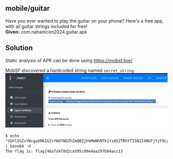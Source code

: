 ## mobile/guitar

Have you ever wanted to play the guitar on your phone? Here's a free app, with all guitar strings included for free!  
**Given:** com.nahamcon2024.guitar.apk

## Solution

Static analysis of APK can be done using https://mobsf.live/

MobSF discovered a hardcoded string named `secret_string`.
![secret string](secret_string.png)

```
$ echo "VGhlIGZsYWcgaXM6IGZsYWd7NDZhZmQ0ZjhkMmNhNTk1YzA5ZTRhYTI5N2I4NGFjYzF9Lg==" | base64 -d
The flag is: flag{46afd4f8d2ca595c09e4aa297b84acc1}
```